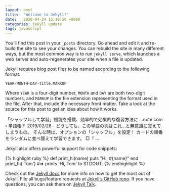 ```yaml
---
layout: post
title:  "Welcome to Jekyll!"
date:   2020-04-24 15:10:56 +0900
categories: jekyll update
tags: javascript
---
```

You’ll find this post in your `_posts` directory. Go ahead and edit it and re-build the site to see your changes. You can rebuild the site in many different ways, but the most common way is to run `jekyll serve`, which launches a web server and auto-regenerates your site when a file is updated.

Jekyll requires blog post files to be named according to the following format:

`YEAR-MONTH-DAY-title.MARKUP`

Where `YEAR` is a four-digit number, `MONTH` and `DAY` are both two-digit numbers, and `MARKUP` is the file extension representing the format used in the file. After that, include the necessary front matter. Take a look at the source for this post to get an idea about how it works.

「シャッフルして学習」機能を搭載、効率的で効果的な復習方法に ...note.com › 単語帳Ｆ
2019/02/28 - どうしても、この単語の次はこれ…と無意識に覚えてしまうもの。 そんな時は、オプションの「シャッフル」を設定！ カードの順番をランダムに並べ替えて学習できます。 □『 ...

Jekyll also offers powerful support for code snippets:

{% highlight ruby %}
def print_hi(name)
  puts "Hi, #{name}"
end
print_hi('Tom')
#=> prints 'Hi, Tom' to STDOUT.
{% endhighlight %}

Check out the [Jekyll docs][jekyll-docs] for more info on how to get the most out of Jekyll. File all bugs/feature requests at [Jekyll’s GitHub repo][jekyll-gh]. If you have questions, you can ask them on [Jekyll Talk][jekyll-talk].

[jekyll-docs]: https://jekyllrb.com/docs/home
[jekyll-gh]:   https://github.com/jekyll/jekyll
[jekyll-talk]: https://talk.jekyllrb.com/
